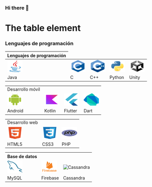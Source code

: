 

### Hi there 👋

<h1>The table element</h1>

<h3> Lenguajes de programación </h3>

<table>
  
  <thead>
    <tr>
      <th>Lenguajes de programación</th>
    </tr>
    
  </thead>
  <tbody>
    <tr>
      <td><img src="https://raw.githubusercontent.com/devicons/devicon/master/icons/java/java-original.svg"  width="50" height="40"></td>
      <td><img src="https://raw.githubusercontent.com/devicons/devicon/master/icons/c/c-original.svg" width="50" height="40"></td>
      <td><img src="https://raw.githubusercontent.com/devicons/devicon/master/icons/cplusplus/cplusplus-original.svg"  width="50" height="40"></td>
      <td><img src="https://raw.githubusercontent.com/devicons/devicon/master/icons/python/python-original.svg" alt="Python" width="50" height="40"> </td>
      <td><img src="https://raw.githubusercontent.com/devicons/devicon/master/icons/unity/unity-original.svg" alt="Unity" width="50" height="40"> </td>
    </tr>
    <tr>
    <td>Java</td>
    <td>C</td>
    <td> C++</td>
    <td>Python</td>
    <td>Unity</td>
  </tr>
  </tbody>
</table>

<table>
  <tr>
    <td>Desarrollo móvil</td>
  </tr>
  <tr>
    <td><img src="https://raw.githubusercontent.com/devicons/devicon/master/icons/android/android-original.svg" alt="Android" width="50" height="40"></td>
    <td><img src="https://raw.githubusercontent.com/devicons/devicon/master/icons/kotlin/kotlin-original.svg" alt="Kotlin" width="50" height="40"></td>
    <td><img src="https://raw.githubusercontent.com/devicons/devicon/master/icons/flutter/flutter-original.svg" alt="Flutter" width="50" height="40"></td>
    <td><img src="https://raw.githubusercontent.com/devicons/devicon/master/icons/dart/dart-original.svg" alt="Dart" width="50" height="40"></td>
  </tr>
  <tr>
    <td>Android</td>
    <td>Kotlin</td>
    <td>Flutter</td>
    <td>Dart</td>
  </tr>
</table>

<table>
  <tr>
    <td>Desarrollo web</td>
  </tr>
  <tr>
    <td><img src="https://raw.githubusercontent.com/devicons/devicon/master/icons/html5/html5-original.svg"  width="50" height="40"></td>
    <td><img src="https://raw.githubusercontent.com/devicons/devicon/master/icons/css3/css3-original.svg" width="50" height="40"></td>
    <td><img src="https://raw.githubusercontent.com/devicons/devicon/master/icons/php/php-original.svg"  width="50" height="40"></td>
  </tr>
  <tr>
    <td>HTML5</td>
    <td>CSS3</td>
    <td>PHP</td>
  </tr>
</table>


<table>
  <tr>
    <th>Base de datos</th>
   
  </tr>
  <tr>
    <td><img src="https://raw.githubusercontent.com/devicons/devicon/master/icons/mysql/mysql-original.svg" alt="MySQL" width="50" height="40"></td>
    <td><img src="https://raw.githubusercontent.com/devicons/devicon/master/icons/firebase/firebase-plain-wordmark.svg" alt="Firebase" width="50" height="40"></td>
    <td><img src="ruta/a/tu/imagen/cassandra.png" alt="Cassandra" width="40" height="40"></td>
  </tr>
  <tr>
    <td>MySQL</td>
    <td>Firebase</td>
    <td>Cassandra</td>
  </tr>
</table>

